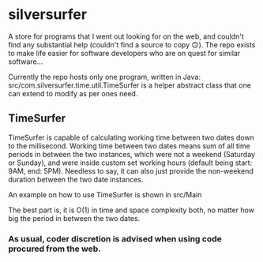 # silversurfer
A store for programs that I went out looking for on the web, and couldn't find any substantial help (couldn't find a source to copy 🙃). The repo exists to make life easier for software developers who are on quest for similar software...

Currently the repo hosts only one program, written in Java: src/com.silversurfer.time.util.TimeSurfer is a helper abstract class that one can extend to modify as per ones need.

## TimeSurfer
TimeSurfer is capable of calculating working time between two dates down to the millisecond.
Working time between two dates means sum of all time periods in between the two instances, which were not a weekend (Saturday or Sunday), and were inside custom set working hours (default being start: 9AM, end: 5PM).
Needless to say, it can also just provide the non-weekend duration between the two date instances.

An example on how to use TimeSurfer is shown in src/Main

The best part is, it is O(1) in time and space complexity both, no matter how big the period in between the two dates. 

### As usual, coder discretion is advised when using code procured from the web. 
